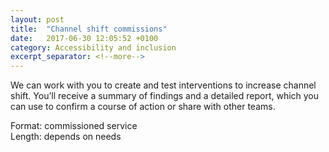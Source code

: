 ```yaml
---
layout: post
title:  "Channel shift commissions"
date:   2017-06-30 12:05:52 +0100
category: Accessibility and inclusion
excerpt_separator: <!--more-->
---
```


We can work with you to create and test interventions to increase channel shift. You’ll receive a summary of findings and a detailed report, which you can use to confirm a course of action or share with other teams.

 
Format: commissioned service  
Length: depends on needs
